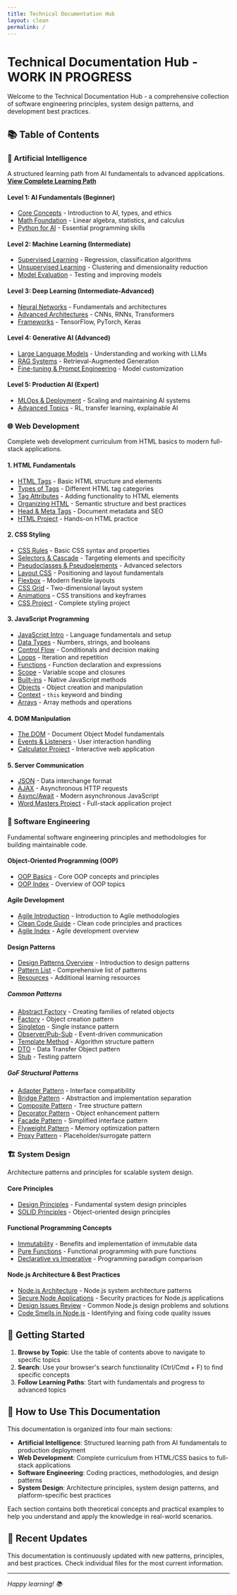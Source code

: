 ```yaml
---
title: Technical Documentation Hub
layout: clean
permalink: /
---
```


# Technical Documentation Hub - WORK IN PROGRESS

Welcome to the Technical Documentation Hub - a comprehensive collection of software engineering principles, system design patterns, and development best practices.

## 📚 Table of Contents

### 🤖 Artificial Intelligence

A structured learning path from AI fundamentals to advanced applications. **[View Complete Learning Path](AI/index.md)**

#### Level 1: AI Fundamentals (Beginner)

- [Core Concepts](AI/fundamentals/what-is-ai.md) - Introduction to AI, types, and ethics
- [Math Foundation](AI/math/linear-algebra.md) - Linear algebra, statistics, and calculus
- [Python for AI](AI/programming/python-basics.md) - Essential programming skills

#### Level 2: Machine Learning (Intermediate)

- [Supervised Learning](AI/ml/linear-regression.md) - Regression, classification algorithms
- [Unsupervised Learning](AI/ml/kmeans.md) - Clustering and dimensionality reduction
- [Model Evaluation](AI/ml/cross-validation.md) - Testing and improving models

#### Level 3: Deep Learning (Intermediate-Advanced)

- [Neural Networks](AI/deep-learning/perceptron.md) - Fundamentals and architectures
- [Advanced Architectures](AI/deep-learning/cnn.md) - CNNs, RNNs, Transformers
- [Frameworks](AI/frameworks/tensorflow.md) - TensorFlow, PyTorch, Keras

#### Level 4: Generative AI (Advanced)

- [Large Language Models](AI/generative/llm-basics.md) - Understanding and working with LLMs
- [RAG Systems](AI/advanced/rag.md) - Retrieval-Augmented Generation
- [Fine-tuning & Prompt Engineering](AI/advanced/fine-tuning.md) - Model customization

#### Level 5: Production AI (Expert)

- [MLOps & Deployment](AI/production/versioning.md) - Scaling and maintaining AI systems
- [Advanced Topics](AI/advanced/reinforcement-learning.md) - RL, transfer learning, explainable AI

### 🌐 Web Development

Complete web development curriculum from HTML basics to modern full-stack applications.

#### 1. HTML Fundamentals

- [HTML Tags](WebDev/01%20-%20HTML/02_HTML_Tags.md) - Basic HTML structure and elements
- [Types of Tags](WebDev/01%20-%20HTML/02_HTML_Types_of_Tags.md) - Different HTML tag categories
- [Tag Attributes](WebDev/01%20-%20HTML/03_HTML_Tag_Attributes.md) - Adding functionality to HTML elements
- [Organizing HTML](WebDev/01%20-%20HTML/04_Organizing_HTML.md) - Semantic structure and best practices
- [Head & Meta Tags](WebDev/01%20-%20HTML/05_Head_and_Meta_Tags.md) - Document metadata and SEO
- [HTML Project](WebDev/01%20-%20HTML/06_HTML_Project.md) - Hands-on HTML practice

#### 2. CSS Styling

- [CSS Rules](WebDev/02%20-%20CSS/07_CSS_Rules.md) - Basic CSS syntax and properties
- [Selectors & Cascade](WebDev/02%20-%20CSS/08_Selectors_and_the_Cascade.md) - Targeting elements and specificity
- [Pseudoclasses & Pseudoelements](WebDev/02%20-%20CSS/09_Pseudoclasses_and_Pseudoelements.md) - Advanced selectors
- [Layout CSS](WebDev/02%20-%20CSS/10_Layout_CSS.md) - Positioning and layout fundamentals
- [Flexbox](WebDev/02%20-%20CSS/11_Flex.md) - Modern flexible layouts
- [CSS Grid](WebDev/02%20-%20CSS/12_Grid.md) - Two-dimensional layout system
- [Animations](WebDev/02%20-%20CSS/13_Animations.md) - CSS transitions and keyframes
- [CSS Project](WebDev/02%20-%20CSS/15_CSS_Project.md) - Complete styling project

#### 3. JavaScript Programming

- [JavaScript Intro](WebDev/03%20-%20Javascript/16_JavaScript_Intro.md) - Language fundamentals and setup
- [Data Types](WebDev/03%20-%20Javascript/17_Numbers_Strings_Booleans.md) - Numbers, strings, and booleans
- [Control Flow](WebDev/03%20-%20Javascript/18_Control_Flow.md) - Conditionals and decision making
- [Loops](WebDev/03%20-%20Javascript/19_Loops.md) - Iteration and repetition
- [Functions](WebDev/03%20-%20Javascript/20_Functions.md) - Function declaration and expressions
- [Scope](WebDev/03%20-%20Javascript/21_Scope.md) - Variable scope and closures
- [Built-ins](WebDev/03%20-%20Javascript/22_Builtins.md) - Native JavaScript methods
- [Objects](WebDev/03%20-%20Javascript/23_Objects.md) - Object creation and manipulation
- [Context](WebDev/03%20-%20Javascript/24_Context.md) - `this` keyword and binding
- [Arrays](WebDev/03%20-%20Javascript/25_Arrays.md) - Array methods and operations

#### 4. DOM Manipulation

- [The DOM](WebDev/04%20-%20All%20together/26_The_DOM.md) - Document Object Model fundamentals
- [Events & Listeners](WebDev/04%20-%20All%20together/27_Events_and_Listeners.md) - User interaction handling
- [Calculator Project](WebDev/04%20-%20All%20together/28_Calculator_Project.md) - Interactive web application

#### 5. Server Communication

- [JSON](WebDev/05%20-%20Talking%20to%20Servers/29_JSON.md) - Data interchange format
- [AJAX](WebDev/05%20-%20Talking%20to%20Servers/30_AJAX.md) - Asynchronous HTTP requests
- [Async/Await](WebDev/05%20-%20Talking%20to%20Servers/31_Async_Await.md) - Modern asynchronous JavaScript
- [Word Masters Project](WebDev/05%20-%20Talking%20to%20Servers/32_Word_Masters_Project.md) - Full-stack application project

### 🔧 Software Engineering

Fundamental software engineering principles and methodologies for building maintainable code.

#### Object-Oriented Programming (OOP)

- [OOP Basics](SoftEngineering/OOP/basics.md) - Core OOP concepts and principles
- [OOP Index](SoftEngineering/OOP/index.md) - Overview of OOP topics

#### Agile Development

- [Agile Introduction](SoftEngineering/agile/intro.md) - Introduction to Agile methodologies
- [Clean Code Guide](SoftEngineering/agile/Clean-Code-V2.2.pdf) - Clean code principles and practices
- [Agile Index](SoftEngineering/agile/index.md) - Agile development overview

#### Design Patterns

- [Design Patterns Overview](SoftEngineering/design%20patterns/design_patterns.md) - Introduction to design patterns
- [Pattern List](SoftEngineering/design%20patterns/_list.md) - Comprehensive list of patterns
- [Resources](SoftEngineering/design%20patterns/_resources.md) - Additional learning resources

##### Common Patterns

- [Abstract Factory](SoftEngineering/design%20patterns/abstract%20factory.md) - Creating families of related objects
- [Factory](SoftEngineering/design%20patterns/factory.md) - Object creation pattern
- [Singleton](SoftEngineering/design%20patterns/singleton.md) - Single instance pattern
- [Observer/Pub-Sub](SoftEngineering/design%20patterns/observer_pub_sub.md) - Event-driven communication
- [Template Method](SoftEngineering/design%20patterns/template%20method.md) - Algorithm structure pattern
- [DTO](SoftEngineering/design%20patterns/dto.md) - Data Transfer Object pattern
- [Stub](SoftEngineering/design%20patterns/stub.md) - Testing pattern

##### GoF Structural Patterns

- [Adapter Pattern](SoftEngineering/design%20patterns/GoF/01_Structural/01_adapter/adapter.md) - Interface compatibility
- [Bridge Pattern](SoftEngineering/design%20patterns/GoF/01_Structural/02_bridge/bridge.md) - Abstraction and implementation separation
- [Composite Pattern](SoftEngineering/design%20patterns/GoF/01_Structural/03_composite/composite.md) - Tree structure pattern
- [Decorator Pattern](SoftEngineering/design%20patterns/GoF/01_Structural/04_decorator/decorator.md) - Object enhancement pattern
- [Facade Pattern](SoftEngineering/design%20patterns/GoF/01_Structural/05%20-%20facade/facade.md) - Simplified interface pattern
- [Flyweight Pattern](SoftEngineering/design%20patterns/GoF/01_Structural/06%20-%20flyweight/flyweight.md) - Memory optimization pattern
- [Proxy Pattern](SoftEngineering/design%20patterns/GoF/01_Structural/07%20-%20proxy/proxy.md) - Placeholder/surrogate pattern

### 🏗️ System Design

Architecture patterns and principles for scalable system design.

#### Core Principles

- [Design Principles](System%20Design/00_00_Principles.md) - Fundamental system design principles
- [SOLID Principles](System%20Design/00_01_SOLID.md) - Object-oriented design principles

#### Functional Programming Concepts

- [Immutability](System%20Design/00_20_Immutability.md) - Benefits and implementation of immutable data
- [Pure Functions](System%20Design/00_21_PureFunctions.md) - Functional programming with pure functions
- [Declarative vs Imperative](System%20Design/00_22_Declarative_over_Imperative.md) - Programming paradigm comparison

#### Node.js Architecture & Best Practices

- [Node.js Architecture](System%20Design/00_00_NodeJS-Architecture) - Node.js system architecture patterns
- [Secure Node Applications](System%20Design/30_Secure_Node_Apps) - Security practices for Node.js applications
- [Design Issues Review](System%20Design/40_Review%20Design%20Issues%20in%20Node.md) - Common Node.js design problems and solutions
- [Code Smells in Node.js](System%20Design/50_00_CodeSmells_NodeJS.md) - Identifying and fixing code quality issues

<div class="getting-started">

## 🚀 Getting Started

1. **Browse by Topic**: Use the table of contents above to navigate to specific topics
2. **Search**: Use your browser's search functionality (Ctrl/Cmd + F) to find specific concepts
3. **Follow Learning Paths**: Start with fundamentals and progress to advanced topics

</div>

<div class="how-to-use">

## 📖 How to Use This Documentation

This documentation is organized into four main sections:

- **Artificial Intelligence**: Structured learning path from AI fundamentals to production deployment
- **Web Development**: Complete curriculum from HTML/CSS basics to full-stack applications
- **Software Engineering**: Coding practices, methodologies, and design patterns
- **System Design**: Architecture principles, system design patterns, and platform-specific best practices

Each section contains both theoretical concepts and practical examples to help you understand and apply the knowledge in real-world scenarios.

</div>

## 🔄 Recent Updates

This documentation is continuously updated with new patterns, principles, and best practices. Check individual files for the most current information.

---

_Happy learning! 📚_
